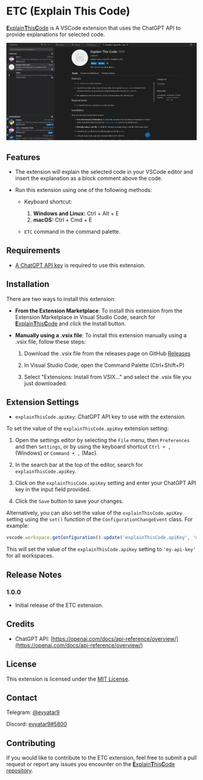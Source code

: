 # ETC (Explain This Code)

[**E**xplain**T**his**C**ode](https://marketplace.visualstudio.com/items?itemName=evyatar9.etc) is A VSCode extension that uses the ChatGPT API to provide explanations for selected code.

![explain-this-code.gif](https://github.com/evyatar9/ExplainThisCode/raw/master/images/explain-this-code.gif?raw=true)


## Features

- The extension will explain the selected code in your VSCode editor and insert the explanation as a block comment above the code.

- Run this extension using one of the following methods:

  - Keyboard shortcut:
    1. **Windows and Linux:** Ctrl + Alt + E
    2. **macOS:** Ctrl + Cmd + E

  - `ETC` command in the command palette.

## Requirements

- [A ChatGPT API key](https://beta.openai.com/account/api-keys) is required to use this extension.

## Installation

There are two ways to install this extension:

- **From the Extension Marketplace**: To install this extension from the Extension Marketplace in Visual Studio Code, search for [**E**xplain**T**his**C**ode](https://marketplace.visualstudio.com/items?itemName=evyatar9.etc) and click the Install button.

- **Manually using a .vsix file**: To install this extension manually using a .vsix file, follow these steps:
  1. Download the .vsix file from the releases page on GitHub [Releases](https://github.com/evyatar9/ExplainThisCode/releases)

  2. In Visual Studio Code, open the Command Palette (Ctrl+Shift+P)

  3. Select "Extensions: Install from VSIX..." and select the .vsix file you just downloaded.

## Extension Settings

- `explainThisCode.apiKey`: ChatGPT API key to use with the extension.

To set the value of the `explainThisCode.apiKey` extension setting:

1. Open the settings editor by selecting the `File` menu, then `Preferences` and then `Settings`, or by using the keyboard shortcut `Ctrl + ,` (Windows) or `Command + ,` (Mac).

2. In the search bar at the top of the editor, search for `explainThisCode.apiKey`.

3. Click on the `explainThisCode.apiKey` setting and enter your ChatGPT API key in the input field provided.

4. Click the `Save` button to save your changes.

Alternatively, you can also set the value of the `explainThisCode.apiKey` setting using the `set()` function of the `ConfigurationChangeEvent` class. For example:

```javascript
vscode.workspace.getConfiguration().update('explainThisCode.apiKey', 'my-api-key', vscode.ConfigurationTarget.Global);
```

This will set the value of the `explainThisCode.apiKey` setting to `'my-api-key'` for all workspaces.

## Release Notes

### 1.0.0

- Initial release of the ETC extension.

## Credits

- ChatGPT API: [https://openai.com/docs/api-reference/overview/](https://openai.com/docs/api-reference/overview/)

## License

This extension is licensed under the [MIT License](https://chat.openai.com/LICENSE).

## Contact

Telegram: [@evyatar9](https://t.me/evyatar9)

Discord: [evyatar9#5800](https://discordapp.com/users/812805349815091251)

## Contributing

If you would like to contribute to the ETC extension, feel free to submit a pull request or report any issues you encounter on the [**E**xplain**T**his**C**ode repository](https://github.com/evyatar9/ExplainThisCode).